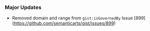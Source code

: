 ### Major Updates

- Removed domain and range from `gist:isGovernedBy`
  Issue [899] (https://github.com/semanticarts/gist/issues/899)
